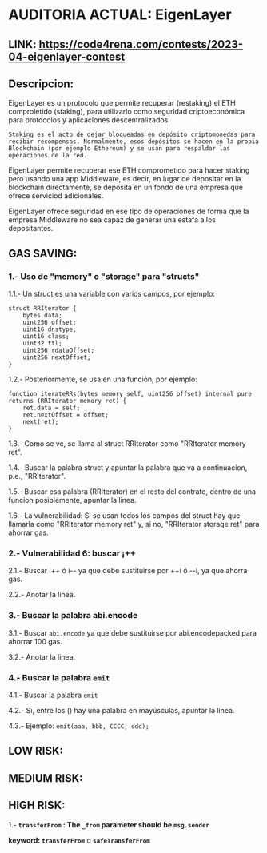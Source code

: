 # AUDITORIA ACTUAL: EigenLayer

## LINK: https://code4rena.com/contests/2023-04-eigenlayer-contest

## Descripcion:

EigenLayer es un protocolo que permite recuperar (restaking) el ETH comproletido (staking), para utilizarlo como seguridad criptoeconómica para protocolos y aplicaciones descentralizados.

```Staking es el acto de dejar bloqueadas en depósito criptomonedas para recibir recompensas. Normalmente, esos depósitos se hacen en la propia Blockchain (por ejemplo Ethereum) y se usan para respaldar las operaciones de la red.```

EigenLayer permite recuperar ese ETH comprometido para hacer staking pero usando una app Middleware, es decir, en lugar de depositar en la blockchain directamente, se deposita en un fondo de una empresa que ofrece serviciod adicionales.

EigenLayer ofrece seguridad en ese tipo de operaciones de forma que la empresa Middleware no sea capaz de generar una estafa a los depositantes.

## GAS SAVING:

### 1.- Uso de "memory" o "storage" para "structs"

1.1.- Un struct es una variable con varios campos, por ejemplo:


    struct RRIterator {
        bytes data;
        uint256 offset;
        uint16 dnstype;
        uint16 class;
        uint32 ttl;
        uint256 rdataOffset;
        uint256 nextOffset;
    }

1.2.- Posteriormente, se usa en una función, por ejemplo:


    function iterateRRs(bytes memory self, uint256 offset) internal pure returns (RRIterator memory ret) {
        ret.data = self;
        ret.nextOffset = offset;
        next(ret);
    }

1.3.- Como se ve, se llama al struct RRIterator como "RRIterator memory ret".

1.4.- Buscar la palabra struct y apuntar la palabra que va a continuacion, p.e., "RRIterator".

1.5.- Buscar esa palabra (RRIterator) en el resto del contrato, dentro de una funcion posiblemente, apuntar la linea.

1.6.- La vulnerabilidad: Si se usan todos los campos del struct hay que llamarla como "RRIterator memory ret" y, si no, "RRIterator storage ret" para ahorrar gas.

### 2.- Vulnerabilidad 6: buscar ¡++

2.1.- Buscar i++ ó i-- ya que debe sustituirse por ++i ó --i, ya que ahorra gas.

2.2.- Anotar la linea.

### 3.-  Buscar la palabra abi.encode

3.1.- Buscar `abi.encode` ya que debe sustituirse por abi.encodepacked para ahorrar 100 gas.

3.2.- Anotar la linea.

### 4.- Buscar la palabra `emit`

4.1.- Buscar la palabra `emit`

4.2.- Si, entre los () hay una palabra en mayúsculas, apuntar la linea.

4.3.- Ejemplo: `emit(aaa, bbb, CCCC, ddd);`

## LOW RISK:

## MEDIUM RISK:

## HIGH RISK:

1.- **`transferFrom` : The `_from` parameter should be `msg.sender`**

**keyword: `transferFrom`**  o **`safeTransferFrom`**



